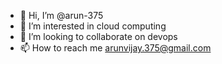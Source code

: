 - 👋 Hi, I’m @arun-375
- 👀 I’m interested in cloud computing
- 💞️ I’m looking to collaborate on devops
- 📫 How to reach me arunvijay.375@gmail.com
  

<!---
arun-375/arun-375 is a ✨ special ✨ repository because its `README.md` (this file) appears on your GitHub profile.
You can click the Preview link to take a look at your changes.
--->
